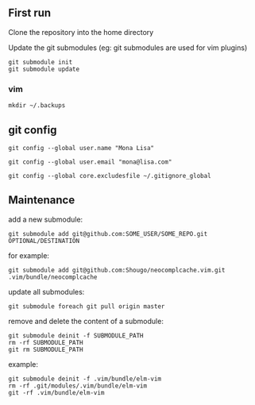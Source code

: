 ## First run

Clone the repository into the home directory

Update the git submodules (eg: git submodules are used for vim plugins)

```
git submodule init
git submodule update
```

### vim

```
mkdir ~/.backups
```

## git config


```
git config --global user.name "Mona Lisa"
```

```
git config --global user.email "mona@lisa.com"
```

```
git config --global core.excludesfile ~/.gitignore_global
```

## Maintenance

add a new submodule:

```
git submodule add git@github.com:SOME_USER/SOME_REPO.git OPTIONAL/DESTINATION
```

for example:

```
git submodule add git@github.com:Shougo/neocomplcache.vim.git .vim/bundle/neocomplcache

```

update all submodules:

```
git submodule foreach git pull origin master
```

remove and delete the content of a submodule:

```
git submodule deinit -f SUBMODULE_PATH
rm -rf SUBMODULE_PATH
git rm SUBMODULE_PATH
```

example:

```
git submodule deinit -f .vim/bundle/elm-vim
rm -rf .git/modules/.vim/bundle/elm-vim
git -rf .vim/bundle/elm-vim
```
